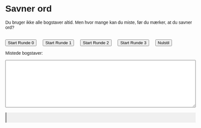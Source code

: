 <!DOCTYPE html>
<html lang="da">
<head>
  <meta charset="UTF-8">
  <title>Savner ord</title>
  <style>
    body {
      font-family: sans-serif;
      max-width: 600px;
      margin: 2rem auto;
      padding: 1rem;
    }
    textarea {
      width: 100%;
      height: 150px;
      font-size: 1.2rem;
    }
    .mistede {
      font-weight: bold;
      color: darkred;
    }
    button {
      margin-right: 1rem;
      margin-top: 1rem;
    }
    .sporgsmal {
      margin-top: 1rem;
      background-color: #f0f0f0;
      padding: 1rem;
      border-left: 4px solid #999;
    }
  </style>
</head>
<body>
  <h1>Savner ord</h1>
  <p>Du bruger ikke alle bogstaver altid. Men hvor mange kan du miste, før du mærker, at du savner ord?</p>

  <div>
    <button onclick="setRound(0)">Start Runde 0</button>
    <button onclick="setRound(1)">Start Runde 1</button>
    <button onclick="setRound(2)">Start Runde 2</button>
    <button onclick="setRound(3)">Start Runde 3</button>
    <button onclick="resetGame()">Nulstil</button>
  </div>

  <p>Mistede bogstaver: <span id="forbudteBogstaver" class="mistede"></span></p>
  <textarea id="tekstfelt" oninput="checkInput(event)"></textarea>

  <div id="sporgsmaalsboks" class="sporgsmal"></div>

  <script>
    const tekstfelt = document.getElementById("tekstfelt");
    const forbudtEl = document.getElementById("forbudteBogstaver");
    const sporgsmaalBox = document.getElementById("sporgsmaalsboks");

    let forbudte = [];

    const runder = {
      0: [],
      1: ["Z", "Q", "W", "X"],
      2: ["Z", "Q", "W", "X", "G", "B", "J", "Å"],
      3: ["Z", "Q", "W", "X", "G", "B", "J", "Å", "D", "M", "K", "U"]
    };

    const sporgsmaal = {
      0: "Skriv en beskrivelse af noget, du holder af i naturen. Hvorfor betyder det noget for dig?",
      1: "Skriv samme tekst igen. Hvad begynder at føles besværligt? Hvilke ord må du ændre eller opgive?",
      2: "Skriv nu noget om, hvorfor nogle ting i naturen virker uvigtige – men måske ikke er det. Hvad mangler du nu i sproget?",
      3: "Skriv en refleksion: Hvordan hænger det, du oplever her, sammen med natur, tab og kompleksitet?"
    };

    function setRound(runde) {
      forbudte = runder[runde];
      forbudtEl.textContent = forbudte.length ? forbudte.join(", ") : "Ingen";
      tekstfelt.value = "";
      tekstfelt.focus();
      sporgsmaalBox.textContent = sporgsmaal[runde];
    }

    function resetGame() {
      forbudte = [];
      forbudtEl.textContent = "";
      tekstfelt.value = "";
      tekstfelt.focus();
      sporgsmaalBox.textContent = "";
    }

    function checkInput(event) {
      let nyTekst = "";
      for (let i = 0; i < tekstfelt.value.length; i++) {
        const tegn = tekstfelt.value[i];
        if (!forbudte.includes(tegn.toUpperCase())) {
          nyTekst += tegn;
        }
      }
      tekstfelt.value = nyTekst;
    }
  </script>
</body>
</html>
